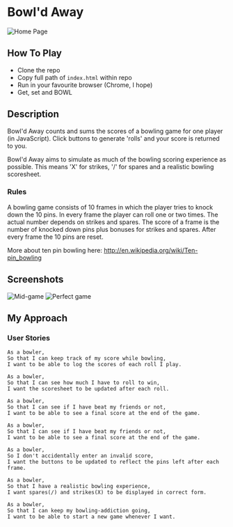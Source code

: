 
Bowl'd Away
=================

![Home Page](http://imgur.com/L2UI3dy.png)

## How To Play

* Clone the repo
* Copy full path of ```index.html``` within repo
* Run in your favourite browser (Chrome, I hope)
* Get, set and BOWL

## Description

Bowl'd Away counts and sums the scores of a bowling game for one player (in JavaScript). Click buttons to generate 'rolls' and your score is returned to you.

Bowl'd Away aims to simulate as much of the bowling scoring experience as possible. This means 'X' for strikes, '/' for spares and a realistic bowling scoresheet.

### Rules

A bowling game consists of 10 frames in which the player tries to knock down the 10 pins. In every frame the player can roll one or two times. The actual number depends on strikes and spares. The score of a frame is the number of knocked down pins plus bonuses for strikes and spares. After every frame the 10 pins are reset.

More about ten pin bowling here: http://en.wikipedia.org/wiki/Ten-pin_bowling


## Screenshots

![Mid-game](http://imgur.com/p2xsS7Q.png)
![Perfect game](http://imgur.com/zu7MCb2.png)

## My Approach

### User Stories
```
As a bowler,
So that I can keep track of my score while bowling,
I want to be able to log the scores of each roll I play.
```
```
As a bowler,
So that I can see how much I have to roll to win,
I want the scoresheet to be updated after each roll.
```
```
As a bowler,
So that I can see if I have beat my friends or not,
I want to be able to see a final score at the end of the game.
```
```
As a bowler,
So that I can see if I have beat my friends or not,
I want to be able to see a final score at the end of the game.
```
```
As a bowler,
So I don't accidentally enter an invalid score, 
I want the buttons to be updated to reflect the pins left after each frame.
```
```
As a bowler,
So that I have a realistic bowling experience,
I want spares(/) and strikes(X) to be displayed in correct form.
```
```
As a bowler,
So that I can keep my bowling-addiction going,
I want to be able to start a new game whenever I want.
```
